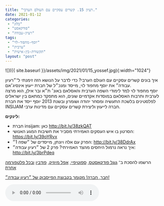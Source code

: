 ```yaml
---
title: "רעיון 15. קשרים עסקיים עם העולם הערבי."
date: 2021-01-12
categories: 
 - "בלוג"
 - "פודקאסט"
 - "רעיון-עבודה"
tags: 
 - "יוסף-מחפוד-לוי"
 - "ערבית"
 - "תקשורת-בין-אישית"
layout: "post"
---
```


![]({{ site.baseurl }}/assets/img/2021/01/15_yossef.jpg){:width="1024"}

איך בונים קשרים עסקיים עם העולם הערבי? כדי לדבר על הנושא הזה זימנתי ל־״רעיון עבודה״ את יוסף מחפוד לוי, מייסד ומנכ״ל של חברת ייעוץ אינסיג׳אם.  
יוסף מחפוד לוי למד לימודי השפה הערבית והאסלאם באונ׳ ת״א ובר אילן, הוא מרצה לערבית ותרבות האסלאם במוסדות אקדמיים שונים, הוא מתפקד כמתאם בין ישראלים לפלסטינים בלשכת התעשיה ומסחר יהודה ושומרון ובשנת 2013 יוסף ייסד את חברת INSIJAM חברה לייעוץ וליצירת קשרים עסקיים עם מדינות ערבי.

**לינקים:**

* חברת insijam: כאן <http://bit.ly/38zkQAT>  
* הסרטון בו איש העסקים האמירתי מסביר את חשיבות המגע האנושי: <https://bit.ly/39oYRvx>  
* הפרק עם אלה ויונתן, מייסדים של ״שפה 1״: <http://bit.ly/38DdrAx>  
* איך נראה נרמול היחסים מהצד האמירתי? פרק 2 של ״רעיון עבודה״: <http://bit.ly/3brPdeq>

הרשמו להסכת ב־ [גוגל פודקאסטס](https://podcasts.google.com/feed/aHR0cHM6Ly9mZWVkLnBvZGJlYW4uY29tL2JvcmlzZ29yZWxpa3BoZC9mZWVkLnhtbA), [ספוטיפיי](https://open.spotify.com/show/51XJ9Wd4A5xL1IfU0wHT2Y), [אפל מיוזיק](https://podcasts.apple.com/il/podcast/%D7%A8%D7%A2%D7%99%D7%95%D7%9F-%D7%A2%D7%91%D7%95%D7%93%D7%94-%D7%A0%D7%99%D7%94%D7%95%D7%9C-%D7%A9%D7%95%D7%95%D7%A7-%D7%A7%D7%A8%D7%99%D7%99%D7%A8%D7%94/id1542636914), [פודבין](https://borisgorelikphd.podbean.com/) [ובכל פלטפורמה אחרת](https://feed.podbean.com/borisgorelikphd/feed.xml)

[חבר, חברה! מקומך בקבוצת הפייסבוק של ״רעיון עבודה״!](https://www.facebook.com/reayonavodapodcast)

<audio controls src="https://mcdn.podbean.com/mf/web/3kktzb/15_yosef.mp3" class=" wp-block-audio"></audio>
